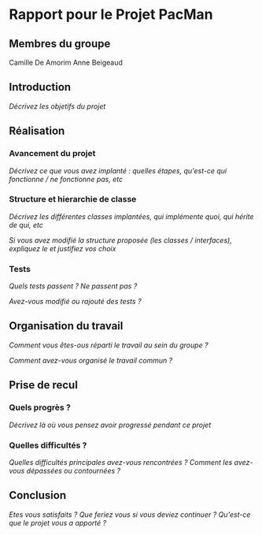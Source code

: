 # Rapport pour le Projet PacMan

## Membres du groupe

Camille De Amorim
Anne Beigeaud

## Introduction

*Décrivez les objetifs du projet*

## Réalisation

### Avancement du projet

*Décrivez ce que vous avez implanté : quelles étapes, qu'est-ce qui fonctionne / ne fonctionne pas, etc*

### Structure et hierarchie de classe

*Décrivez les différentes classes implantées, qui implémente quoi, qui hérite de qui, etc*

*Si vous avez modifié la structure proposée (les classes / interfaces), expliquez le et justifiez vos choix*

### Tests

*Quels tests passent ? Ne passent pas ?*

*Avez-vous modifié ou rajouté des tests ?*

## Organisation du travail

*Comment vous êtes-ous réparti le travail au sein du groupe ?*

*Comment avez-vous organisé le travail commun ?*

## Prise de recul

### Quels progrès ?

*Décrivez là où vous pensez avoir progressé pendant ce projet*

### Quelles difficultés ?

*Quelles difficultés principales avez-vous rencontrées ? Comment les avez-vous dépassées ou contournées ?*

## Conclusion

*Etes vous satisfaits ? Que feriez vous si vous deviez continuer ? Qu'est-ce que le projet vous a apporté ?*
